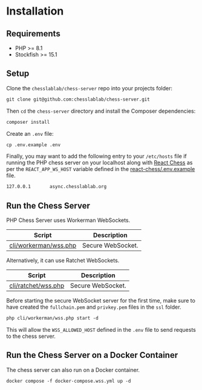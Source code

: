 # Installation

## Requirements

- PHP >= 8.1
- Stockfish >= 15.1

## Setup

Clone the `chesslablab/chess-server` repo into your projects folder:

```txt
git clone git@github.com:chesslablab/chess-server.git
```

Then `cd` the `chess-server` directory and install the Composer dependencies:

```txt
composer install
```

Create an `.env` file:

```txt
cp .env.example .env
```

Finally, you may want to add the following entry to your `/etc/hosts` file if running the PHP chess server on your localhost along with [React Chess](https://github.com/chesslablab/react-chess) as per the `REACT_APP_WS_HOST` variable defined in the [react-chess/.env.example](https://github.com/chesslablab/react-chess/blob/main/.env.example) file.

```txt
127.0.0.1       async.chesslablab.org
```

## Run the Chess Server

PHP Chess Server uses Workerman WebSockets.

| Script | Description |
| ------ | ----------- |
| [cli/workerman/wss.php](https://github.com/chesslablab/chess-server/blob/main/cli/workerman/wss.php) | Secure WebSocket. |

Alternatively, it can use Ratchet WebSockets.

| Script | Description |
| ------ | ----------- |
| [cli/ratchet/wss.php](https://github.com/chesslablab/chess-server/blob/main/cli/ratchet/wss.php) | Secure WebSocket. |


Before starting the secure WebSocket server for the first time, make sure to have created the `fullchain.pem` and `privkey.pem` files in the `ssl` folder.

```txt
php cli/workerman/wss.php start -d
```

This will allow the `WSS_ALLOWED_HOST` defined in the `.env` file to send requests to the chess server.

## Run the Chess Server on a Docker Container

The chess server can also run on a Docker container.

```txt
docker compose -f docker-compose.wss.yml up -d
```
